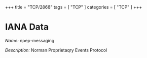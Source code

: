 +++
title = "TCP/2868"
tags = [ "TCP" ]
categories = [ "TCP" ]
+++

# IANA Data

_Name:_ npep-messaging

_Description:_ Norman Proprietaqry Events Protocol

